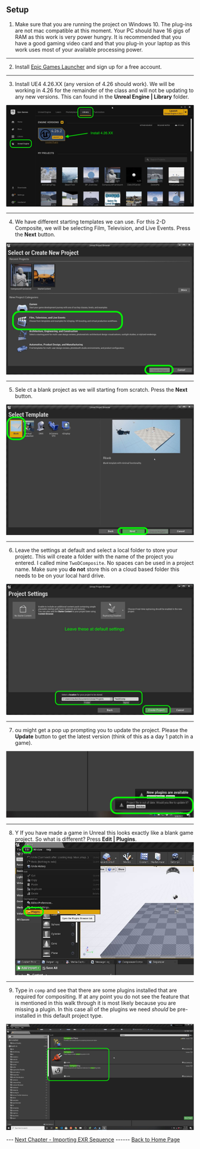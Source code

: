 ## Setup

1. Make sure that you are running the project on Windows 10.  The plug-ins are not mac compatible at this moment.  Your PC should have 16 gigs of RAM as this work is very power hungry.  It is recommended that you have a good gaming video card and that you plug-in your laptop as this work uses most of your available processing power.

***

2.  Install [Epic Games Launcher](https://www.epicgames.com/store/en-US/download) and sign up for a free account.

***

3.  Install UE4 4.26.XX (any version of 4.26 should work).  We will be working in 4.26 for the remainder of the class and will not be updating to any new versions.  This can found in the **Unreal Engine | Library** folder.

![Epic Games Launcher](../images/UE4_Launcher.jpg)

***

4. We have different starting templates we can use.  For this 2-D Composite, we will be selecting Film, Television, and Live Events. Press the **Next** button.

![Epic project type selector](../images/projectType.jpg)

***

5. Sele
ct a blank project as we will starting from scratch. Press the **Next** button.

![Epic select blank project](../images/blankProject.jpg)

***

6. Leave the settings at default and select a local folder to store your projetc.  This will create a folder with the name of the project you entered.  I called mine `TwoDComposite`.  No spaces can be used in a project name. Make sure you **do not** store this on a cloud based folder this needs to be on your local hard drive.

![Epic name and save project](../images/projectSettings.jpg)

***

7. ou might get a pop up prompting you to update the project.  Please the **Update** button to get the latest version (think of this as a day 1 patch in a game). 

![udpate project file](../images/updateProjectFile.jpg)


***

8. Y If you have made a game in Unreal this looks exactly like a blank game project.  So what is different?  Press **Edit | Plugins**.
![Epic project type selector](../images/lookAtPlugins.jpg)

***

9. Type in `comp` and see that there are some plugins installed that are required for compositing.  If at any point you do not see the feature that is mentioned in this walk through it is most likely because you are missing a plugin.  In this case all of the plugins we need *should* be pre-installed in this default project type.

![list of ue4 plugins](../images/preinstalledPlugins.jpg)


--- [Next Chapter - Importing EXR Sequence](../importing_exr/README.md/README.md) ------ [Back to Home Page](../README.md)

